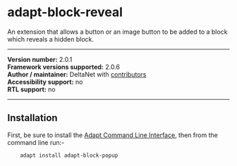 adapt-block-reveal
===============

An extension that allows a button or an image button to be added to a block which reveals a hidden block.

----------------------------
**Version number:**  2.0.1     
**Framework versions supported:**  2.0.6     
**Author / maintainer:** DeltaNet with [contributors](https://github.com/deltanet/adapt-block-reveal/graphs/contributors)     
**Accessibility support:** no  
**RTL support:** no

----------------------------

Installation
------------

First, be sure to install the [Adapt Command Line Interface](https://github.com/cajones/adapt-cli), then from the command line run:-

        adapt install adapt-block-popup


